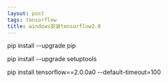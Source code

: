 ```yaml
---
layout: post
tags: tensorflow
title: windows安装tensorflow2.0
---
```


pip install --upgrade pip

pip install --upgrade setuptools

pip install tensorflow==2.0.0a0 --default-timeout=100





